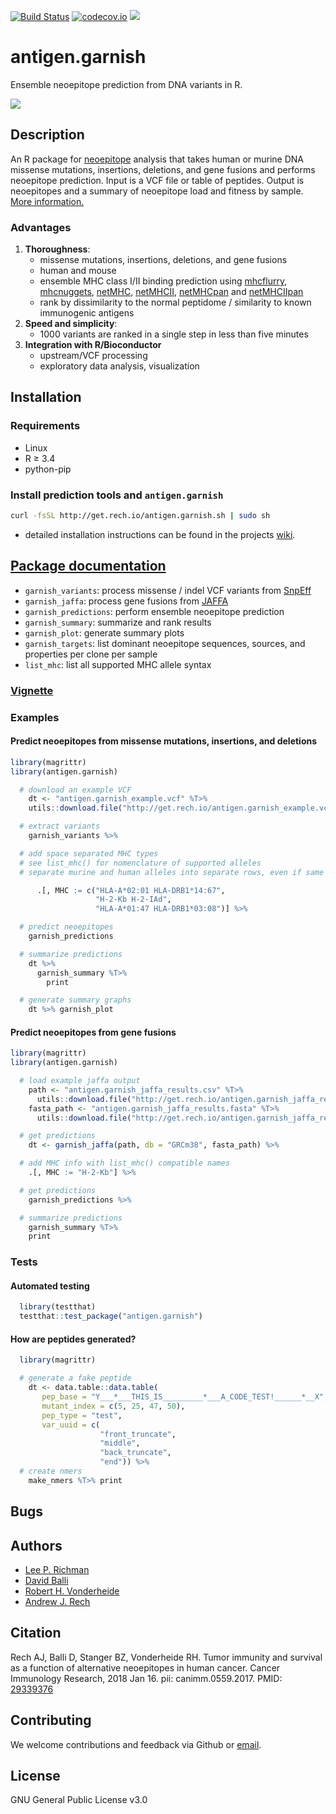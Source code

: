 [![Build Status](http://18.194.224.158:8080/buildStatus/icon?job=antigen.garnish)](http://18.194.224.158:8080/job/antigen.garnish/lastBuild/consoleFull) [![codecov.io](https://codecov.io/github/andrewrech/antigen.garnish/coverage.svg?branch=master)](https://codecov.io/github/andrewrech/antigen.garnish?branch=master) ![](https://img.shields.io/badge/version-0.0.5-blue.svg)


# antigen.garnish

Ensemble neoepitope prediction from DNA variants in R.

![](http://get.rech.io/Schematic.png)

## Description

An R package for [neoepitope](http://science.sciencemag.org/content/348/6230/69) analysis that takes human or murine DNA missense mutations, insertions, deletions, and gene fusions and performs neoepitope prediction. Input is a VCF file or table of peptides. Output is neoepitopes and a summary of neoepitope load and fitness by sample. [More information.](http://antigen-garnish-presentation.s3-website-us-east-1.amazonaws.com)

### Advantages

1. **Thoroughness**:
    - missense mutations, insertions, deletions, and gene fusions
    - human and mouse
    - ensemble MHC class I/II binding prediction using [mhcflurry](https://github.com/hammerlab/mhcflurry), [mhcnuggets](https://github.com/KarchinLab/mhcnuggets), [netMHC](http://www.cbs.dtu.dk/services/NetMHC/), [netMHCII](http://www.cbs.dtu.dk/services/NetMHCII/), [netMHCpan](http://www.cbs.dtu.dk/services/NetMHCpan/) and [netMHCIIpan](http://www.cbs.dtu.dk/services/NetMHCIIpan/i)
    - rank by dissimilarity to the normal peptidome / similarity to known immunogenic antigens
1. **Speed and simplicity**:
    - 1000 variants are ranked in a single step in less than five minutes
1. **Integration with R/Bioconductor**
    - upstream/VCF processing
    - exploratory data analysis, visualization

## Installation

### Requirements

* Linux
* R &ge; 3.4
* python-pip

### Install prediction tools and `antigen.garnish`

```sh
curl -fsSL http://get.rech.io/antigen.garnish.sh | sudo sh
```

* detailed installation instructions can be found in the projects [wiki](https://github.com/davidballi/antigen.garnish/wiki).

## [Package documentation](http://get.rech.io/antigen.garnish.pdf)

* `garnish_variants`: process missense / indel VCF variants from [SnpEff](http://snpeff.sourceforge.net/)
* `garnish_jaffa`: process gene fusions from [JAFFA](https://github.com/Oshlack/JAFFA)
* `garnish_predictions`: perform ensemble neoepitope prediction
* `garnish_summary`: summarize and rank results
* `garnish_plot`: generate summary plots
* `garnish_targets`: list dominant neoepitope sequences, sources, and properties per clone per sample
* `list_mhc`: list all supported MHC allele syntax

### [Vignette](http://get.rech.io/antigen.garnish.pdf)

### Examples

#### Predict neoepitopes from missense mutations, insertions, and deletions

```r
library(magrittr)
library(antigen.garnish)

  # download an example VCF
    dt <- "antigen.garnish_example.vcf" %T>%
    utils::download.file("http://get.rech.io/antigen.garnish_example.vcf", .) %>%

  # extract variants
    garnish_variants %>%

  # add space separated MHC types
  # see list_mhc() for nomenclature of supported alleles
  # separate murine and human alleles into separate rows, even if same sample_id.

      .[, MHC := c("HLA-A*02:01 HLA-DRB1*14:67",
                   "H-2-Kb H-2-IAd",
                   "HLA-A*01:47 HLA-DRB1*03:08")] %>%

  # predict neoepitopes
    garnish_predictions

  # summarize predictions
    dt %>%
      garnish_summary %T>%
        print

  # generate summary graphs
    dt %>% garnish_plot
```

#### Predict neoepitopes from gene fusions

```r
library(magrittr)
library(antigen.garnish)

  # load example jaffa output
    path <- "antigen.garnish_jaffa_results.csv" %T>%
      utils::download.file("http://get.rech.io/antigen.garnish_jaffa_results.csv", .)
    fasta_path <- "antigen.garnish_jaffa_results.fasta" %T>%
      utils::download.file("http://get.rech.io/antigen.garnish_jaffa_results.fasta", .)

  # get predictions
    dt <- garnish_jaffa(path, db = "GRCm38", fasta_path) %>%

  # add MHC info with list_mhc() compatible names
    .[, MHC := "H-2-Kb"] %>%

  # get predictions
    garnish_predictions %>%

  # summarize predictions
    garnish_summary %T>%
    print
```

### Tests

#### Automated testing

```r
  library(testthat)
  testthat::test_package("antigen.garnish")

```

#### How are peptides generated?

```r
  library(magrittr)

  # generate a fake peptide
    dt <- data.table::data.table(
       pep_base = "Y___*___THIS_IS_________*___A_CODE_TEST!______*__X",
       mutant_index = c(5, 25, 47, 50),
       pep_type = "test",
       var_uuid = c(
                    "front_truncate",
                    "middle",
                    "back_truncate",
                    "end")) %>%
  # create nmers
    make_nmers %T>% print
```

## Bugs

## Authors

* [Lee P. Richman](http://www.med.upenn.edu/apps/faculty/index.php/g275/p1073)
* [David Balli](https://www.linkedin.com/in/davidballi1)
* [Robert H. Vonderheide](https://www.med.upenn.edu/apps/faculty/index.php/g20000320/p1073)
* [Andrew J. Rech](http://rech.io)

## Citation

Rech AJ, Balli D, Stanger BZ, Vonderheide RH. Tumor immunity and survival as a function of alternative neoepitopes in human cancer. Cancer Immunology Research, 2018 Jan 16. pii: canimm.0559.2017. PMID: [29339376](https://www.ncbi.nlm.nih.gov/pubmed/29339376)

## Contributing

We welcome contributions and feedback via Github or [email](mailto:andrewrech@gmail.com).

## License

GNU General Public License v3.0
